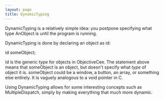 ```yaml
---
layout: page
title: DynamicTyping
---
```




DynamicTyping is a relatively simple idea: you postpone specifying what type AnObject is until the program is running.

DynamicTyping is done by declaring an object as id:

    
id someObject;


id is the generic type for objects in ObjectiveCee.  The statement above means that someObject is an object, but doesn't specify what *type* of object it is.  someObject could be a window, a button, an array, or something else entirely.  It is vaguely analogous to a void pointer in C.

Using DynamicTyping allows for some interesting concepts such as MultipleDispatch, simply by making everything that much more dynamic.

